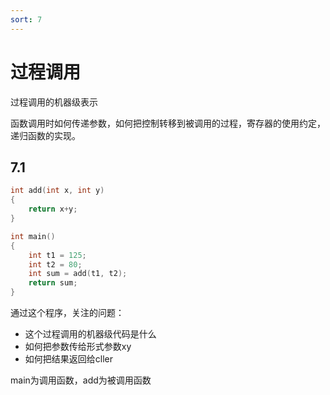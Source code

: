 ```yaml
---
sort: 7
---
```

# 过程调用

过程调用的机器级表示

函数调用时如何传递参数，如何把控制转移到被调用的过程，寄存器的使用约定，递归函数的实现。

## 7.1

```c
int add(int x, int y)
{
    return x+y;
}

int main()
{
    int t1 = 125;
    int t2 = 80;
    int sum = add(t1, t2);
    return sum;
}

```

通过这个程序，关注的问题：
- 这个过程调用的机器级代码是什么
- 如何把参数传给形式参数xy
- 如何把结果返回给cller

main为调用函数，add为被调用函数


